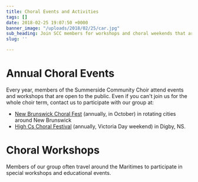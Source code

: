 ```yaml
---
title: Choral Events and Activities
tags: []
date: 2018-02-25 19:07:50 +0000
banner_image: "/uploads/2018/02/25/car.jpg"
sub_heading: Join SCC members for workshops and choral weekends that are open to non-members.
slug: ''

---
```

# Annual Choral Events

Every year, members of the Summerside Community Choir attend events and workshops that are open to the public. Even if you can't join us for the whole choir term, contact us to participate with our group at:

* [New Brunswick Choral Fest](https://nbcfsite.wordpress.com/choral-fest/) (annually, in October) in rotating cities around New Brunswick
* [High Cs Choral Festival](https://www.highcs.org) (annually, Victoria Day weekend) in Digby, NS.

# Choral Workshops

Members of our group often travel around the Maritimes to participate in special workshops and educational events.